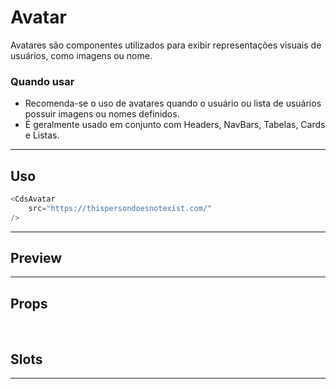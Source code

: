# Avatar

Avatares são componentes utilizados para exibir representações visuais de usuários, como imagens ou nome.

### Quando usar

- Recomenda-se o uso de avatares quando o usuário ou lista de usuários possuir imagens ou nomes definidos.
- É geralmente usado em conjunto com Headers, NavBars, Tabelas, Cards e Listas.

---

## Uso

```js
<CdsAvatar
	src="https://thispersondoesnotexist.com/"
/>
```

---

## Preview

<PreviewBuilder
	src="https://thispersondoesnotexist.com/"
	:component="CdsAvatar"
	:events="cdsAvatarEvents"
/>

---

## Props

<APITable
	name="Avatar"
	section="props"
/>
<br />

## Slots

<APITable
	name="Avatar"
	section="slots"
/>

---

<!-- ## Figma

<FigmaFrame
	src="https://embed.figma.com/design/J5fTswomlHu7RXk1gwbUq6/Cuida?node-id=2040-370&embed-host=share"
/> -->

<script setup>
import { ref } from 'vue';
import CdsAvatar from '@/components/Avatar.vue';

const cdsAvatarEvents = [
	'click'
];
</script>
